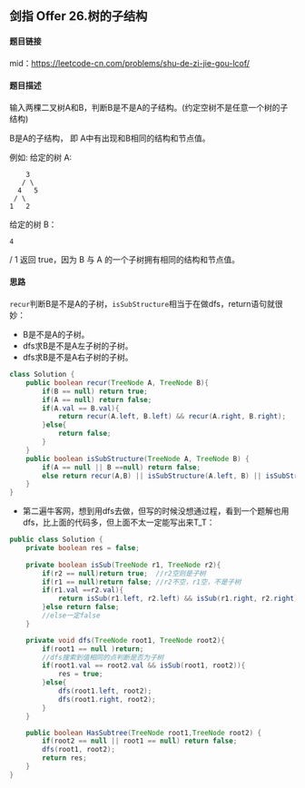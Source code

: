## 剑指 Offer 26.树的子结构

#### 题目链接

mid：https://leetcode-cn.com/problems/shu-de-zi-jie-gou-lcof/

#### 题目描述

输入两棵二叉树A和B，判断B是不是A的子结构。(约定空树不是任意一个树的子结构)

B是A的子结构， 即 A中有出现和B相同的结构和节点值。

例如:
给定的树 A:

        3
       / \
      4   5
     / \
    1   2
给定的树 B：  

 	4 
   /
1
返回 true，因为 B 与 A 的一个子树拥有相同的结构和节点值。

#### 思路

`recur`判断B是不是A的子树，`isSubStructure`相当于在做dfs，return语句就很妙：

- B是不是A的子树。
- dfs求B是不是A左子树的子树。
- dfs求B是不是A右子树的子树。

```java
class Solution {
    public boolean recur(TreeNode A, TreeNode B){
        if(B == null) return true;
        if(A == null) return false;
        if(A.val == B.val){
            return recur(A.left, B.left) && recur(A.right, B.right);
        }else{
            return false;
        }
    }
    public boolean isSubStructure(TreeNode A, TreeNode B) {
        if(A == null || B ==null) return false;
        else return recur(A,B) || isSubStructure(A.left, B) || isSubStructure(A.right, B);
    }
}
```

- 第二遍牛客网，想到用dfs去做，但写的时候没想通过程，看到一个题解也用dfs，比上面的代码多，但上面不太一定能写出来T_T：

```java
public class Solution {
    private boolean res = false;
    
    private boolean isSub(TreeNode r1, TreeNode r2){
        if(r2 == null)return true;	//r2空则是子树
        if(r1 == null)return false;	//r2不空，r1空，不是子树
        if(r1.val ==r2.val){
            return isSub(r1.left, r2.left) && isSub(r1.right, r2.right);
        }else return false;
        //else一定false
    }

    private void dfs(TreeNode root1, TreeNode root2){
        if(root1 == null )return;
        //dfs搜索到值相同的点判断是否为子树
        if(root1.val == root2.val && isSub(root1, root2)){
            res = true;
        }else{
            dfs(root1.left, root2);
            dfs(root1.right, root2);
        }
    }

    public boolean HasSubtree(TreeNode root1,TreeNode root2) {
        if(root2 == null || root1 == null) return false;
        dfs(root1, root2);
        return res;
    }
}
```

